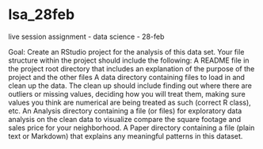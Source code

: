 # lsa_28feb
live session assignment - data science - 28-feb

Goal: Create an RStudio project for the analysis of this data set. Your file structure within the project should include the following:
A README file in the project root directory that includes an explanation of the purpose of the project and the other files
A data directory containing files to load in and clean up the data. The clean up should include finding out where there are outliers or missing values, deciding how you will treat them, making sure values you think are numerical are being treated as such (correct R class), etc.
An Analysis directory containing a file (or files) for exploratory data analysis on the clean data to visualize compare the square footage and sales price for your neighborhood.
A Paper directory containing a file (plain text or Markdown) that explains any meaningful patterns in this dataset.